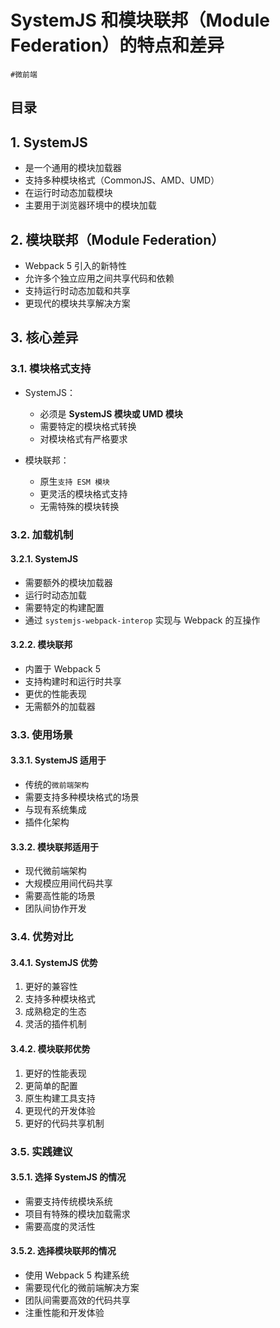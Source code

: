 
# SystemJS 和模块联邦（Module Federation）的特点和差异


`#微前端` 


## 目录
<!-- toc -->
 ## 1. SystemJS 

- 是一个通用的模块加载器
- 支持多种模块格式（CommonJS、AMD、UMD）
- 在运行时动态加载模块
- 主要用于浏览器环境中的模块加载

## 2. 模块联邦（Module Federation）

- Webpack 5 引入的新特性
- 允许多个独立应用之间共享代码和依赖
- 支持运行时动态加载和共享
- 更现代的模块共享解决方案

## 3. 核心差异

### 3.1. 模块格式支持

- SystemJS：
	- 必须是 **SystemJS 模块或 UMD 模块**
	- 需要特定的模块格式转换
	- 对模块格式有严格要求

- 模块联邦：
	- 原生`支持 ESM 模块`
	- 更灵活的模块格式支持
	- 无需特殊的模块转换

### 3.2. 加载机制

#### 3.2.1. SystemJS

- 需要额外的模块加载器
- 运行时动态加载
- 需要特定的构建配置
- 通过 `systemjs-webpack-interop` 实现与 Webpack 的互操作

#### 3.2.2. 模块联邦

- 内置于 Webpack 5
- 支持构建时和运行时共享
- 更优的性能表现
- 无需额外的加载器

### 3.3. 使用场景

#### 3.3.1. SystemJS 适用于

- 传统的`微前端架构`
- 需要支持多种模块格式的场景
- 与现有系统集成
- 插件化架构

#### 3.3.2. 模块联邦适用于

- 现代微前端架构
- 大规模应用间代码共享
- 需要高性能的场景
- 团队间协作开发

### 3.4. 优势对比

#### 3.4.1. SystemJS 优势

1. 更好的兼容性
2. 支持多种模块格式
3. 成熟稳定的生态
4. 灵活的插件机制

#### 3.4.2. 模块联邦优势

1. 更好的性能表现
2. 更简单的配置
3. 原生构建工具支持
4. 更现代的开发体验
5. 更好的代码共享机制

### 3.5. 实践建议

#### 3.5.1. 选择 SystemJS 的情况

- 需要支持传统模块系统
- 项目有特殊的模块加载需求
- 需要高度的灵活性

#### 3.5.2. 选择模块联邦的情况

- 使用 Webpack 5 构建系统
- 需要现代化的微前端解决方案
- 团队间需要高效的代码共享
- 注重性能和开发体验